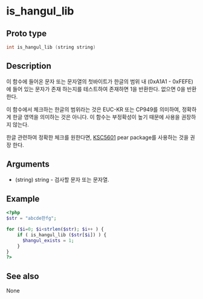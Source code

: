 # is_hangul_lib

## Proto type

```c
int is_hangul_lib (string string)
```

## Description

이 함수에 들어온 문자 또는 문자열의 첫바이트가 한글의 범위 내 (0xA1A1 - 0xFEFE) 에 들어 있는 문자가 존재 하는지를 테스트하여 존재하면 1을 반환한다. 없으면 0을 반환한다.

이 함수에서 체크하는 한글의 범위라는 것은 EUC-KR 또는 CP949를 의미하여, 정확하게 한글 영역을 의미하는 것은 아니다. 이 함수는 부정확성이 높기 때문에 사용을 권장하지 않는다.

한글 관련하여 정확한 체크를 원한다면, [KSC5601](https://github.com/OOPS-ORG-PHP/KSC5601) pear package를 사용하는 것을 권장 한다.

## Arguments

* (string) string - 검사할 문자 또는 문자열.

## Example

```php
<?php
$str = "abcde한fg";

for ($i=0; $i<strlen($str); $i++ ) {
    if ( is_hangul_lib ($str[$i]) ) {
      $hangul_exists = 1;
    }
}
?>
```

## See also
None

